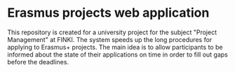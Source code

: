 # Erasmus projects web application

This repository is created for a university project for the subject "Project Management" at FINKI.
The system speeds up the long procedures for applying to Erasmus+ projects.
The main idea is to allow participants to be informed about the state of their applications on time in order to fill out gaps before the deadlines.
